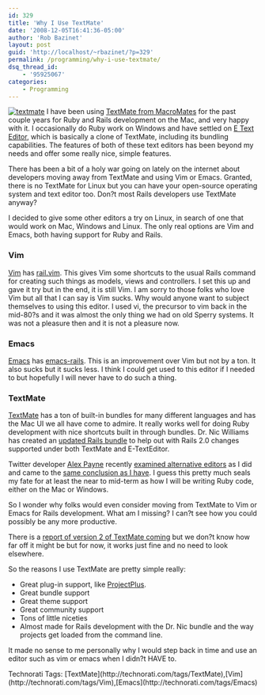 ```yaml
---
id: 329
title: 'Why I Use TextMate'
date: '2008-12-05T16:41:36-05:00'
author: 'Rob Bazinet'
layout: post
guid: 'http://localhost/~rbazinet/?p=329'
permalink: /programming/why-i-use-textmate/
dsq_thread_id:
    - '95925067'
categories:
    - Programming
---
```


[![textmate](http://accidentaltechnologist.com/files/media/image/WindowsLiveWriter/TheTextEditorDilemma_D706/textmate_thumb.jpg "textmate")](http://accidentaltechnologist.com/files/media/image/WindowsLiveWriter/TheTextEditorDilemma_D706/textmate_2.jpg) I have been using [TextMate from MacroMates](http://macromates.com/) for the past couple years for Ruby and Rails development on the Mac, and very happy with it. I occasionally do Ruby work on Windows and have settled on [E Text Editor](http://www.e-texteditor.com/), which is basically a clone of TextMate, including its bundling capabilities. The features of both of these text editors has been beyond my needs and offer some really nice, simple features.

There has been a bit of a holy war going on lately on the internet about developers moving away from TextMate and using Vim or Emacs. Granted, there is no TextMate for Linux but you can have your open-source operating system and text editor too. Don?t most Rails developers use TextMate anyway?

I decided to give some other editors a try on Linux, in search of one that would work on Mac, Windows and Linux. The only real options are Vim and Emacs, both having support for Ruby and Rails.

### Vim

[Vim](http://www.vim.org/) has [rail.vim](http://www.vim.org/scripts/script.php?script_id=1567). This gives Vim some shortcuts to the usual Rails command for creating such things as models, views and controllers. I set this up and gave it try but in the end, it is still Vim. I am sorry to those folks who love Vim but all that I can say is Vim sucks. Why would anyone want to subject themselves to using this editor. I used vi, the precursor to vim back in the mid-80?s and it was almost the only thing we had on old Sperry systems. It was not a pleasure then and it is not a pleasure now.

### Emacs

[Emacs](http://www.gnu.org/software/emacs/) has [emacs-rails](http://rubyforge.org/projects/emacs-rails/). This is an improvement over Vim but not by a ton. It also sucks but it sucks less. I think I could get used to this editor if I needed to but hopefully I will never have to do such a thing.

### TextMate

[TextMate](http://macromates.com/) has a ton of built-in bundles for many different languages and has the Mac UI we all have come to admire. It really works well for doing Ruby development with nice shortcuts built in through bundles. Dr. Nic Williams has created an [updated Rails bundle](http://github.com/drnic/ruby-on-rails-tmbundle/tree/master) to help out with Rails 2.0 changes supported under both TextMate and E-TextEditor.

Twitter developer [Alex Payne](http://www.al3x.net/) recently [examined alternative editors](http://al3x.net/2008/10/22/on-flight-to-old-text-editors.html) as I did and came to the [same conclusion as I have](http://www.al3x.net/2008/12/03/how-i-use-textmate.html). I guess this pretty much seals my fate for at least the near to mid-term as how I will be writing Ruby code, either on the Mac or Windows.

So I wonder why folks would even consider moving from TextMate to Vim or Emacs for Rails development. What am I missing? I can?t see how you could possibly be any more productive.

There is a [report of version 2 of TextMate coming](http://cultofmac.com/be-patient-for-textmate-2/5487) but we don?t know how far off it might be but for now, it works just fine and no need to look elsewhere.

So the reasons I use TextMate are pretty simple really:

- Great plug-in support, like [ProjectPlus](http://ciaranwal.sh/category/textmate).
- Great bundle support
- Great theme support
- Great community support
- Tons of little niceties
- Almost made for Rails development with the Dr. Nic bundle and the way projects get loaded from the command line.
 
It made no sense to me personally why I would step back in time and use an editor such as vim or emacs when I didn?t HAVE to.

<div class="wlWriterEditableSmartContent" id="scid:0767317B-992E-4b12-91E0-4F059A8CECA8:40ff0acb-b897-47f1-ae7a-34faae1c51eb" style="padding-right: 0px; display: inline; padding-left: 0px; float: none; padding-bottom: 0px; margin: 0px; padding-top: 0px">Technorati Tags: [TextMate](http://technorati.com/tags/TextMate),[Vim](http://technorati.com/tags/Vim),[Emacs](http://technorati.com/tags/Emacs)</div>